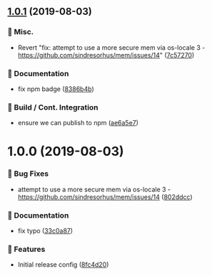 ## [1.0.1](https://github.com/holvonix-open/release-config-js/compare/v1.0.0...v1.0.1) (2019-08-03)


### 🎲 Misc.

* Revert "fix: attempt to use a more secure mem via os-locale 3 - https://github.com/sindresorhus/mem/issues/14" ([7c57270](https://github.com/holvonix-open/release-config-js/commit/7c57270))


### 📖 Documentation

* fix npm badge ([8386b4b](https://github.com/holvonix-open/release-config-js/commit/8386b4b))


### 🔧 Build / Cont. Integration

* ensure we can publish to npm ([ae6a5e7](https://github.com/holvonix-open/release-config-js/commit/ae6a5e7))

# 1.0.0 (2019-08-03)


### 🐛 Bug Fixes

* attempt to use a more secure mem via os-locale 3 - https://github.com/sindresorhus/mem/issues/14 ([802ddcc](https://github.com/holvonix-open/release-config-js/commit/802ddcc))


### 📖 Documentation

* fix typo ([33c0a87](https://github.com/holvonix-open/release-config-js/commit/33c0a87))


### 🚀 Features

* Initial release config ([8fc4d20](https://github.com/holvonix-open/release-config-js/commit/8fc4d20))
